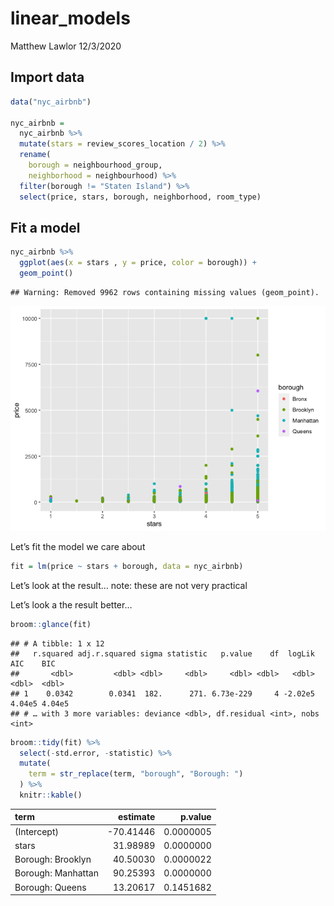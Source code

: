 linear\_models
================
Matthew Lawlor
12/3/2020

## Import data

``` r
data("nyc_airbnb")

nyc_airbnb = 
  nyc_airbnb %>% 
  mutate(stars = review_scores_location / 2) %>% 
  rename(
    borough = neighbourhood_group,
    neighborhood = neighbourhood) %>% 
  filter(borough != "Staten Island") %>% 
  select(price, stars, borough, neighborhood, room_type)
```

## Fit a model

``` r
nyc_airbnb %>% 
  ggplot(aes(x = stars , y = price, color = borough)) +
  geom_point()
```

    ## Warning: Removed 9962 rows containing missing values (geom_point).

![](linear_models_files/figure-gfm/unnamed-chunk-2-1.png)<!-- -->

Let’s fit the model we care about

``` r
fit = lm(price ~ stars + borough, data = nyc_airbnb)
```

Let’s look at the result… note: these are not very practical

Let’s look a the result better…

``` r
broom::glance(fit)
```

    ## # A tibble: 1 x 12
    ##   r.squared adj.r.squared sigma statistic   p.value    df  logLik    AIC    BIC
    ##       <dbl>         <dbl> <dbl>     <dbl>     <dbl> <dbl>   <dbl>  <dbl>  <dbl>
    ## 1    0.0342        0.0341  182.      271. 6.73e-229     4 -2.02e5 4.04e5 4.04e5
    ## # … with 3 more variables: deviance <dbl>, df.residual <int>, nobs <int>

``` r
broom::tidy(fit) %>% 
  select(-std.error, -statistic) %>% 
  mutate(
    term = str_replace(term, "borough", "Borough: ")
  ) %>% 
  knitr::kable()
```

| term               |   estimate |   p.value |
| :----------------- | ---------: | --------: |
| (Intercept)        | \-70.41446 | 0.0000005 |
| stars              |   31.98989 | 0.0000000 |
| Borough: Brooklyn  |   40.50030 | 0.0000022 |
| Borough: Manhattan |   90.25393 | 0.0000000 |
| Borough: Queens    |   13.20617 | 0.1451682 |
